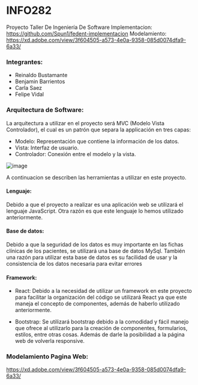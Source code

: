 # INFO282
Proyecto Taller De Ingeniería De Software
Implementacion: https://github.com/Spun1/fedent-implementacion
Modelamiento: https://xd.adobe.com/view/3f604505-a573-4e0a-9358-085d0074dfa9-6a33/
### Integrantes:
- Reinaldo Bustamante
- Benjamin Barrientos
- Carla Saez
- Felipe Vidal

### Arquitectura de Software:
La arquitectura a utilizar en el proyecto será MVC (Modelo Vista Controlador), el cual es un patrón que separa la applicación en tres capas:

- Modelo: Representación que contiene la información de los datos.
- Vista: Interfaz de usuario.
- Controlador: Conexión entre el modelo y la vista.

![image](https://user-images.githubusercontent.com/36490478/132144998-b56e3206-f0f7-49ab-abe0-99ccdca5f40f.png)

A continuacion se describen las herramientas a utilizar en este proyecto.
#### Lenguaje:
Debido a que el proyecto a realizar es una aplicación web se utilizará el lenguaje JavaScript. Otra razón es que este lenguaje lo hemos utilizado anteriormente.

#### Base de datos:
Debido a que la seguridad de los datos es muy importante en las fichas clínicas de los pacientes, se utilizará una base de datos MySql. También una razón para utilizar esta base de datos es su facilidad de usar y la consistencia de los datos necesaria para evitar errores 

#### Framework:
- React: Debido a la necesidad de utilizar un framework en este proyecto para facilitar la organización del código se utilizará React ya que este maneja el concepto de componentes, además de haberlo utilizado anteriormente.

- Bootstrap: Se utilizará bootstrap debido a la comodidad y fácil manejo que ofrece al utilizarlo para la creación de componentes, formularios, estilos, entre otras cosas. Además de darle la posibilidad a la página web de volverla responsive.

### Modelamiento Pagina Web:
https://xd.adobe.com/view/3f604505-a573-4e0a-9358-085d0074dfa9-6a33/

